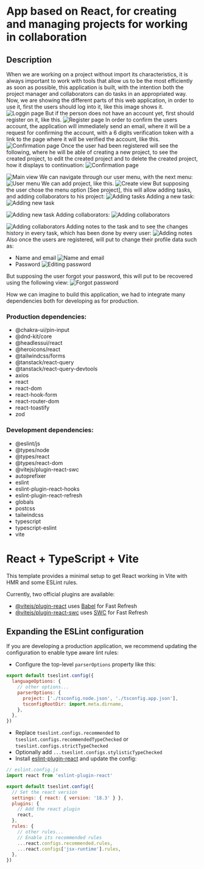 # App based on React, for creating and managing projects for working in collaboration
## Description
When we are working on a project without import its characteristics, it is always important to work with tools that allow us to be the most efficiently as soon as possible, this application is built, with the intention both the project manager and collaborators can do tasks in an appropriated way.
Now, we are showing the different parts of this web application, in order to use it, first the users should log into it, like this image shows it. 
![Loggin page](../media/registerAndLogin/login.png?raw=true)
But if the person does not have an account yet, first should register on it, like this.
![Register page](../media/registerAndLogin/register.png?raw=true)
In order to confirm the users account, the application will immediately send an email, where it will be a request for confirming the account, with a 6 digits verification token with a link to the page where it will be verified the account, like this.
![Confirmation page](../media/registerAndLogin/account-confirmatio-by-token.png?raw=true)
Once the user had been registered will see the following, where he will be able of creating a new project, to see the created project, to edit the created project and to delete the created project, how it displays to continuation:
![Confirmation page](../media/Views/menu-see-edit-delete-project.png?raw=true)

![Main view](../media/Views/mainView.png?raw=true)
We can navigate through our user menu, with the next menu:
![User menu](../media/registerAndLogin/user-menu.png?raw=true)
We can add project, like this.
![Create view](../media/Views/create-project.png?raw=true)
But supposing the user chose the menu option [See project], this will allow adding tasks, and adding collaborators to his project:
![Adding tasks](../media/Views/toast-notifications.png?raw=true)
Adding a new task:
![Adding new task](../media/Views/add-task.png?raw=true)

![Adding new task](../media/Views/project-details.png?raw=true)
Adding collaborators:
![Adding collaborators](../media/Views/add-colaborator.png?raw=true)

![Adding collaborators](../media/Views/deleting-colaborator.png?raw=true)
Adding notes to the task and to see the changes history in every task, which has been done by every user:
![Adding notes](../media/Views/adding-note-change-history.png?raw=true)
Also once the users are registered, will put to change their profile data such as:
* Name and email
![Name and email](../media/registerAndLogin/editing-profile.png?raw=true)
* Password
![Editing password](../media/registerAndLogin/changing-password.png?raw=true)

But supposing the user forgot your password, this will put to be recovered using the following view:
![Forgot password](../media/registerAndLogin/forgot-password.png?raw=true)

How we can imagine to build this application, we had to integrate many dependencies both for developing as for production.
### Production dependencies:
* @chakra-ui/pin-input
* @dnd-kit/core
* @headlessui/react
* @heroicons/react
* @tailwindcss/forms
* @tanstack/react-query
* @tanstack/react-query-devtools
* axios
* react
* react-dom
* react-hook-form
* react-router-dom
* react-toastify
* zod
### Development dependencies:
- @eslint/js
- @types/node
- @types/react
- @types/react-dom
- @vitejs/plugin-react-swc
- autoprefixer
- eslint
- eslint-plugin-react-hooks
- eslint-plugin-react-refresh
- globals
- postcss
- tailwindcss
- typescript
- typescript-eslint
- vite


# React + TypeScript + Vite

This template provides a minimal setup to get React working in Vite with HMR and some ESLint rules.

Currently, two official plugins are available:

- [@vitejs/plugin-react](https://github.com/vitejs/vite-plugin-react/blob/main/packages/plugin-react/README.md) uses [Babel](https://babeljs.io/) for Fast Refresh
- [@vitejs/plugin-react-swc](https://github.com/vitejs/vite-plugin-react-swc) uses [SWC](https://swc.rs/) for Fast Refresh

## Expanding the ESLint configuration

If you are developing a production application, we recommend updating the configuration to enable type aware lint rules:

- Configure the top-level `parserOptions` property like this:

```js
export default tseslint.config({
  languageOptions: {
    // other options...
    parserOptions: {
      project: ['./tsconfig.node.json', './tsconfig.app.json'],
      tsconfigRootDir: import.meta.dirname,
    },
  },
})
```

- Replace `tseslint.configs.recommended` to `tseslint.configs.recommendedTypeChecked` or `tseslint.configs.strictTypeChecked`
- Optionally add `...tseslint.configs.stylisticTypeChecked`
- Install [eslint-plugin-react](https://github.com/jsx-eslint/eslint-plugin-react) and update the config:

```js
// eslint.config.js
import react from 'eslint-plugin-react'

export default tseslint.config({
  // Set the react version
  settings: { react: { version: '18.3' } },
  plugins: {
    // Add the react plugin
    react,
  },
  rules: {
    // other rules...
    // Enable its recommended rules
    ...react.configs.recommended.rules,
    ...react.configs['jsx-runtime'].rules,
  },
})
```
